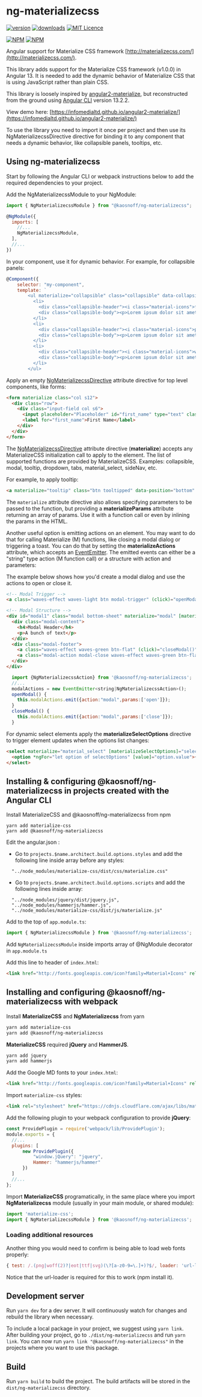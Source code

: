 # ng-materializecss

[![version](https://img.shields.io/npm/v/@kaosnoff/ng-materializecss.svg?style=flat-square)](https://www.npmjs.com/package/@kaosnoff/ng-materializecss)
[![downloads](https://img.shields.io/npm/dm/@kaosnoff/ng-materializecss.svg?style=flat-square)](https://www.npmjs.com/package/@kaosnoff/ng-materializecss)
[![MIT Licence](https://img.shields.io/npm/l/@kaosnoff/ng-materializecss.svg?style=flat-square)](https://opensource.org/licenses/MIT)

[![NPM](https://nodei.co/npm/@kaosnoff/ng-materializecss.png?downloads=true)](https://www.npmjs.com/package/@kaosnoff/ng-materializecss)
[![NPM](https://nodei.co/npm-dl/@kaosnoff/ng-materializecss.png?height=2&months=12)](https://www.npmjs.com/package/@kaosnoff/ng-materializecss)



Angular support for Materialize CSS framework [http://materializecss.com/](http://materializecss.com/).

This library adds support for the Materialize CSS framework (v1.0.0) in Angular 13. It is needed to add the dynamic behavior of Materialize CSS that is using JavaScript rather than plain CSS. 

This library is loosely inspired by [angular2-materialize](https://www.npmjs.com/package/angular2-materialize), but reconstructed from the ground using [Angular CLI](https://github.com/angular/angular-cli) version 13.2.2.

View demo here: [https://infomedialtd.github.io/angular2-materialize/](https://infomedialtd.github.io/angular2-materialize/)

To use the library you need to import it once per project and then use its NgMaterializecssDirective directive for binding it to any component that needs a dynamic behavior, like collapsible panels, tooltips, etc.

## Using ng-materializecss

Start by following the Angular CLI or webpack instructions below to add the required dependencies to your project.

Add the NgMaterializecssModule to your NgModule:
```js
import { NgMaterializecssModule } from "@kaosnoff/ng-materializecss";

@NgModule({
  imports: [
    //...
    NgMaterializecssModule,
  ],
  //...
})
```

In your component, use it for dynamic behavior. For example, for collapsible panels:
```js
@Component({
    selector: "my-component",
    template: `
        <ul materialize="collapsible" class="collapsible" data-collapsible="accordion">
          <li>
            <div class="collapsible-header"><i class="material-icons">filter_drama</i>First</div>
            <div class="collapsible-body"><p>Lorem ipsum dolor sit amet.</p></div>
          </li>
          <li>
            <div class="collapsible-header"><i class="material-icons">place</i>Second</div>
            <div class="collapsible-body"><p>Lorem ipsum dolor sit amet.</p></div>
          </li>
          <li>
            <div class="collapsible-header"><i class="material-icons">whatshot</i>Third</div>
            <div class="collapsible-body"><p>Lorem ipsum dolor sit amet.</p></div>
          </li>
        </ul>

```

Apply an empty [NgMaterializecssDirective](https://github.com/kaosnoff/ng-materializecss/blob/master/projects/ng-materializecss/src/lib/ng-materializecss.directive.ts) attribute directive for top level components, like forms:

```html
<form materialize class="col s12">
  <div class="row">
    <div class="input-field col s6">
      <input placeholder="Placeholder" id="first_name" type="text" class="validate">
      <label for="first_name">First Name</label>
    </div>
  </div>
</form>
```

The [NgMaterializecssDirective](https://github.com/kaosnoff/ng-materializecss/blob/master/projects/ng-materializecss/src/lib/ng-materializecss.directive.ts) attribute directive (**materialize**) accepts any MaterializeCSS initialization call to apply to the element. The list of supported functions are provided by MaterializeCSS. Examples: collapsible, modal, tooltip, dropdown, tabs, material_select, sideNav, etc.

For example, to apply tooltip:
```html
<a materialize="tooltip" class="btn tooltipped" data-position="bottom" data-delay="50" data-tooltip="I am tooltip">Hover me!</a>
```

The `materialize` attribute directive also allows specifying parameters to be passed to the function, but providing a **materializeParams** attribute returning an array of params. Use it with a function call or even by inlining the params in the HTML.

Another useful option is emitting actions on an element. You may want to do that for calling Materialize (M) functions, like closing a modal dialog or triggering a toast. You can do that by setting the **materializeActions** attribute, which accepts an [EventEmitter](https://angular.io/docs/ts/latest/api/core/index/EventEmitter-class.html). The emitted events can either be a "string" type action (M function call) or a structure with action and parameters:

The example below shows how you'd create a modal dialog and use the actions to open or close it.
```html
<!-- Modal Trigger -->
<a class="waves-effect waves-light btn modal-trigger" (click)="openModal()">Modal</a>

<!-- Modal Structure -->
<div id="modal1" class="modal bottom-sheet" materialize="modal" [materializeParams]="[{dismissible: false}]" [materializeActions]="modalActions">
  <div class="modal-content">
    <h4>Modal Header</h4>
    <p>A bunch of text</p>
  </div>
  <div class="modal-footer">
    <a class="waves-effect waves-green btn-flat" (click)="closeModal()">Close</a>
    <a class="modal-action modal-close waves-effect waves-green btn-flat">Agree</a>
  </div>
</div>
```
```js
  import {NgMaterializecssAction} from '@kaosnoff/ng-materializecss';
  //...
  modalActions = new EventEmitter<string|NgMaterializecssAction>();
  openModal() {
    this.modalActions.emit({action:"modal",params:['open']});
  }
  closeModal() {
    this.modalActions.emit({action:"modal",params:['close']});
  }
```

For dynamic select elements apply the **materializeSelectOptions** directive to trigger element updates when the options list changes:
```html
<select materialize="material_select" [materializeSelectOptions]="selectOptions">
  <option *ngFor="let option of selectOptions" [value]="option.value">{{option.name}}</option>
</select>
```

## Installing & configuring @kaosnoff/ng-materializecss in projects created with the Angular CLI

Install MaterializeCSS and @kaosnoff/ng-materializecss from npm
```
yarn add materialize-css
yarn add @kaosnoff/ng-materializecss
```
<!--
jQuery 2.2 and Hammer.JS are required
```
npm install jquery@^2.2.4 --save
npm install hammerjs --save
```
-->
Edit the angular.json :

* Go to `projects.$name.architect.build.options.styles` and add the following line inside array before any styles:

```
  "../node_modules/materialize-css/dist/css/materialize.css"
```

* Go to `projects.$name.architect.build.options.scripts` and add the following lines inside array:

<!--
-->
```
  "../node_modules/jquery/dist/jquery.js",
  "../node_modules/hammerjs/hammer.js",
  "../node_modules/materialize-css/dist/js/materialize.js"
```

Add to the top of `app.module.ts`:

```js
import { NgMaterializecssModule } from '@kaosnoff/ng-materializecss';

```

Add `NgMaterializecssModule` inside imports array of @NgModule decorator in `app.module.ts`

Add this line to header of `index.html`:
```html
<link href="http://fonts.googleapis.com/icon?family=Material+Icons" rel="stylesheet">
```

## Installing and configuring @kaosnoff/ng-materializecss with webpack

Install **MaterializeCSS** and **NgMaterializecss** from yarn
```sh
yarn add materialize-css
yarn add @kaosnoff/ng-materializecss
```

**MaterializeCSS** required **jQuery** and **HammerJS**. 
```sh
yarn add jquery
yarn add hammerjs
```

Add the Google MD fonts to your `index.html`:
```html
<link href="http://fonts.googleapis.com/icon?family=Material+Icons" rel="stylesheet">
```

Import `materialize-css` styles:
```html
<link rel="stylesheet" href="https://cdnjs.cloudflare.com/ajax/libs/materialize/0.98.2/css/materialize.min.css">
```

Add the following plugin to your webpack configuration to provide **jQuery**:
```js
const ProvidePlugin = require('webpack/lib/ProvidePlugin');
module.exports = {
  //...
  plugins: [
      new ProvidePlugin({
          "window.jQuery": "jquery",
          Hammer: "hammerjs/hammer"
      })
  ]
  //...
};
```

Import **MaterializeCSS** programatically, in the same place where you import **NgMaterializecss** module (usually in your main module, or shared module):
```js
import 'materialize-css';
import { NgMaterializecssModule } from '@kaosnoff/ng-materializecss';
```

### Loading additional resources

Another thing you would need to confirm is being able to load web fonts properly:
```js
{ test: /.(png|woff(2)?|eot|ttf|svg)(\?[a-z0-9=\.]+)?$/, loader: 'url-loader?limit=100000' },
```
Notice that the url-loader is required for this to work (npm install it).

## Development server

Run `yarn dev` for a dev server. It will continuously watch for changes and rebuild the library when necessary.

To include a local package in your project, we suggest using `yarn link`. After building your project, go to `./dist/ng-materializecss` and run `yarn link`. You can now run `yarn link "@kaosnoff/ng-materializecss"` in the projects where you want to use this package.

## Build

Run `yarn build` to build the project. The build artifacts will be stored in the `dist/ng-materializecss` directory.

<!--
## Running unit tests

Run `ng test` to execute the unit tests via [Karma](https://karma-runner.github.io).

## Running end-to-end tests

Run `ng e2e` to execute the end-to-end tests via a platform of your choice. To use this command, you need to first add a package that implements end-to-end testing capabilities.

## Further help

To get more help on the Angular CLI use `ng help` or go check out the [Angular CLI Overview and Command Reference](https://angular.io/cli) page.
-->